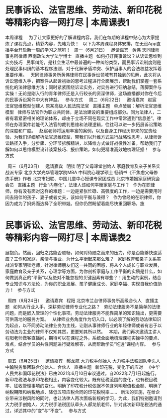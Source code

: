 # 民事诉讼、法官思维、劳动法、新印花税等精彩内容一网打尽 | 本周课表1

本周课程
 
 
为了让大家更好的了解课程内容，我们在每期的课程中贴心为大家提炼了课程亮点，精彩内容，先睹为快！
 
以下为本周课程具体安排，在无讼App直播平台开启新一周的学习之旅吧！
 
周一（6月21日）
 
邀请嘉宾
 
黄伟
天同律师事务所律师
西南政法大学法学博士
 
直播主题
 
如何打好民事诉讼？从诉讼思维到实务技巧
 
民事纠纷，是社会生活中最普遍的一种纠纷类型，而民事诉讼制度则是处理民事纠纷的基本程序法则，对于化解矛盾冲突、保护当事人的合法权益发挥着重要作用。
 
天同律师事务所黄伟律师在民事诉讼领域有其独到的见解，此次将从诉讼思维入手，把案件从起诉初始的思考过程进行全面展示，帮助我们掌握一套系统化的法律思维方法；同时紧紧围绕诉讼实务，对实务进行归纳总结，落脚案件与实操！无论是刚入行的青年律师还是入行较长的资深律师，这场直播都对你在今后的民事诉讼案件中大有裨益。
 
参与方式
 
 
周二（6月22日）
 
邀请嘉宾
 
赵宸
法官思维模型创建人
原某高级人民法院法官
 
直播主题
 
单点破局：解析法官思维模型
 
律师与法官作为职业共同体，是法治建设的重要组成部分。同为法律人，二者有着紧密相关的理论体系，却由于立场不同在现实工作中常常遇到“信息差”。律师在办理案件若能代入法官的裁判思维和法理逻辑，往往可以进一步拓展诉讼策略的深度和广度。
 
赵宸老师将运用丰富的案例，以及自身工作经历带来的宝贵经验，为我们详细解析法官思维模型，带我们以升维方式进行战略性思考，从律师诉讼路径入手，分步骤、分环节拆解精讲，以降维方式做好战役性准备。帮助我们了解如何以思维模型设计谈案技巧、报价策略，如何更精准高效地梳理证据！
 
参与方式

 
周三（6月23日）
 
邀请嘉宾
 
明锬
明了父母课堂创始人
家庭教育及亲子关系实战派专家
北京大学光华管理学院MBA
中科院心理学硕士
畅销书《不焦虑父母修炼手册》作者
北京市妇联、中国儿童中心授课专家团成员
北京市婚姻家庭研究会会员
 
直播主题
 
行业“内卷化”，法律人该如何平衡家庭与工作？
 
作为在职律师，你有没有面对这样的难题：一边是紧张忙碌、高强度的工作，一边是需要用时间去陪伴的孩子、妻子或者丈夫，该如何平衡与兼得？
 
作为曾经的在职律师，你因为成为了妈妈而选择了全职带娃。但你仍然盼望着能尽快重回职场，施

# 民事诉讼、法官思维、劳动法、新印花税等精彩内容一网打尽 | 本周课表2

展抱负。然而，回归之路能否顺畅，如何对待随之而来的压力，你是否能够快速适应？工作和家庭，亲情与事业，为什么平衡起来那么难？
 
家庭教育和亲子关系实战派专家明锬老师，针对律师朋友们这一共同的困惑，将从个人成长与职业发展，家庭教育及亲子关系，心理学等方面，为你剖析家庭与工作平衡的实质是什么，如何做到真正的“平衡”以及绝对不能忽视的关键因素有哪些？！用生动的案例，结合专业知识与方法论，为你的职业发展、孩子健康成长、家庭幸福、实现自我价值助力！
 
参与方式

 
周四（6月24日）
 
邀请嘉宾
 
程阳
北京市兰台律师事务所高级合伙人
 
直播主题
 
如何从行业入手，深耕劳动律师专业化之路？
 
劳动法律服务不是简单的法律问题，而是嵌入管理的个性化事项。劳动法律服务不能靠简单的知识输出，更需要可供落地的服务方案。
 
从律师业务角度作为切入口，以必须了解的劳动法律知识为起点，以不同劳动法律业务为主线，让刚从事律师行业的年轻律师或者有志于以劳动法为主业的律师不仅知其然，更要知其所以然。
 
本期，我们再次邀请主讲人程阳老师做客直播间，期待可以在课程之外，系统全面地梳理课程实操中的要点、难点，结合学员的共性问题进行疑难解答，从而帮助学员“吃透”课程内容。
 
参与方式

 
周五（6月25日）
 
邀请嘉宾
 
郝龙航
大力税手创始人
大力税手法税团队牵头人
中翰税务集团联合创始人、合伙人
 
直播主题
 
新印花税，变化下的应对
 
《中华人民共和国印花税法》已由2021年6月10日审议通过，自2022年7月1日起施行。
 
新印花税法与原印花税相比，内容变化较大。既有征税范围的变化，也有税目税率、征收管理事项的变化。明确了印花税计税依据不包含列明增值税金额、明确了纳税期限和纳税地点、降低五项应税合同的印花税税率......
 
新法的实施，在给企业带来涉税风险的同时，也让法律人再次面临新规的学习，为此，我们特别邀请到大力税手创始人、大力税手法税团队牵头人郝龙航老师，针对此次新印花税法的通过，详述其中的“变”与“不变”。
 
参与方式
 
 



